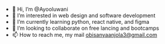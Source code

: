 - 👋 Hi, I’m @Ayooluwani
- 👀 I’m interested in web design and software development
- 🌱 I’m currently learning python, react native, and figma
- 💞️ I’m looking to collaborate on free lancing and bootcamps 
- 📫 How to reach me, my mail obisanyaanjola3@gmail.com

<!---
Ayooluwani/Ayooluwani is a ✨ special ✨ repository because its `README.md` (this file) appears on your GitHub profile.
You can click the Preview link to take a look at your changes.
--->
